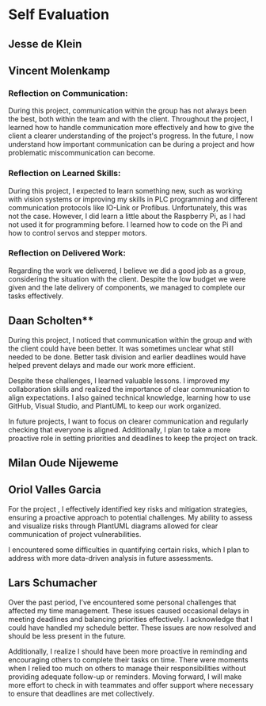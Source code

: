 # Self Evaluation

## Jesse de Klein

## Vincent Molenkamp

### Reflection on Communication:
During this project, communication within the group has not always been the best, both within the team and with the client. Throughout the project, I learned how to handle communication more effectively and how to give the client a clearer understanding of the project's progress. In the future, I now understand how important communication can be during a project and how problematic miscommunication can become.

### Reflection on Learned Skills:
During this project, I expected to learn something new, such as working with vision systems or improving my skills in PLC programming and different communication protocols like IO-Link or Profibus. Unfortunately, this was not the case. However, I did learn a little about the Raspberry Pi, as I had not used it for programming before. I learned how to code on the Pi and how to control servos and stepper motors.

### Reflection on Delivered Work:
Regarding the work we delivered, I believe we did a good job as a group, considering the situation with the client. Despite the low budget we were given and the late delivery of components, we managed to complete our tasks effectively.

## Daan Scholten**
During this project, I noticed that communication within the group and with the client could have been better. It was sometimes unclear what still needed to be done. Better task division and earlier deadlines would have helped prevent delays and made our work more efficient.

Despite these challenges, I learned valuable lessons. I improved my collaboration skills and realized the importance of clear communication to align expectations. I also gained technical knowledge, learning how to use GitHub, Visual Studio, and PlantUML to keep our work organized.

In future projects, I want to focus on clearer communication and regularly checking that everyone is aligned. Additionally, I plan to take a more proactive role in setting priorities and deadlines to keep the project on track.

## Milan Oude Nijeweme

## Oriol Valles Garcia

For the project , I effectively identified key risks and mitigation strategies, ensuring a proactive approach to potential challenges. My ability to assess and visualize risks through PlantUML diagrams allowed for clear communication of project vulnerabilities. 

I encountered some difficulties in quantifying certain risks, which I plan to address with more data-driven analysis in future assessments.

## Lars Schumacher

Over the past period, I’ve encountered some personal challenges that affected my time management. These issues caused occasional delays in meeting deadlines and balancing priorities effectively. I acknowledge that I could have handled my schedule better. These issues are now resolved and should be less present in the future.

Additionally, I realize I should have been more proactive in reminding and encouraging others to complete their tasks on time. There were moments when I relied too much on others to manage their responsibilities without providing adequate follow-up or reminders. Moving forward, I will make more effort to check in with teammates and offer support where necessary to ensure that deadlines are met collectively.
